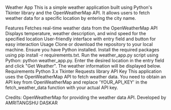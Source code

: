 Weather App
This is a simple weather application built using Python's Tkinter library and the OpenWeatherMap API. It allows users to fetch weather data for a specific location by entering the city name.

Features
Fetches real-time weather data from the OpenWeatherMap API
Displays temperature, weather description, and wind speed for the specified location
User-friendly interface with entry field and button for easy interaction
Usage
Clone or download the repository to your local machine.
Ensure you have Python installed.
Install the required packages using pip install -r requirements.txt.
Run the weather_app.py script using Python: python weather_app.py.
Enter the desired location in the entry field and click "Get Weather".
The weather information will be displayed below.
Requirements
Python 3.x
Tkinter
Requests library
API Key
This application uses the OpenWeatherMap API to fetch weather data. You need to obtain an API key from OpenWeatherMap and replace 'YOUR_API_KEY' in the fetch_weather_data function with your actual API key.

Credits:
OpenWeatherMap for providing the weather data API.
Developed by AMRITANGSHU DASKAR 
